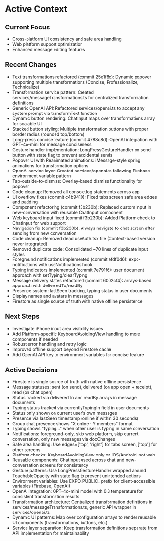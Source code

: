 # Active Context

## Current Focus
- Cross-platform UI consistency and safe area handling
- Web platform support optimization
- Enhanced message editing features

## Recent Changes
- Text transformations refactored (commit 25e1f8c): Dynamic popover supporting multiple transformations (Concise, Professionalize, Technicalize)
- Transformation service pattern: Created services/messageTransformations.ts for centralized transformation definitions
- Generic OpenAI API: Refactored services/openai.ts to accept any system prompt via transformText function
- Dynamic button rendering: ChatInput maps over transformations array for scalable UI
- Stacked button styling: Multiple transformation buttons with proper border radius (rounded top/bottom)
- Long-press concise feature (commit 4788c8d): OpenAI integration with GPT-4o-mini for message conciseness
- Gesture handler implementation: LongPressGestureHandler on send button with state flag to prevent accidental sends
- Popover UI with Reanimated animations: iMessage-style spring animations for transformation options
- OpenAI service layer: Created services/openai.ts following Firebase environment variable pattern
- Tap-outside-to-dismiss: Overlay-based dismiss functionality for popover
- Code cleanup: Removed all console.log statements across app
- UI overflow fixes (commit c4b9410): Fixed tabs screen safe area edges and padding
- Component refactoring (commit f3b230b): Replaced custom input in new-conversation with reusable ChatInput component
- Web keyboard input fixed (commit f3b230b): Added Platform check to ChatInput for web support
- Navigation fix (commit f3b230b): Always navigate to chat screen after sending from new conversation
- Code cleanup: Removed dead useAuth.tsx file (Context-based version never integrated)
- Removed duplicate code: Consolidated ~70 lines of duplicate input styles
- Foreground notifications implemented (commit efdf0d6): expo-notifications with useNotifications hook
- Typing indicators implemented (commit 7e791f6): user document approach with setTyping/clearTyping
- Message delivery states refactored (commit 6002cf4): arrays-based approach with deliveredTo/readBy
- Presence system: lastSeen tracking, typing status in user documents
- Display names and avatars in messages
- Firestore as single source of truth with native offline persistence

## Next Steps
- Investigate iPhone input area visibility issues
- Add Platform-specific KeyboardAvoidingView handling to more components if needed
- Robust error handling and retry logic
- Improved offline support beyond Firestore cache
- Add OpenAI API key to environment variables for concise feature

## Active Decisions
- Firestore is single source of truth with native offline persistence
- Message statuses: sent (on send), delivered (on app open + receipt), read (on chat open)
- Status tracked via deliveredTo and readBy arrays in message documents
- Typing status tracked via currentlyTypingIn field in user documents
- Status only shown on current user's own messages
- Presence via lastSeen timestamp (online if within 30 seconds)
- Group chat presence shows "X online · Y members" format
- Typing shows "typing..." when other user is typing in same conversation
- Notifications: foreground-only, skip web platform, skip current conversation, only new messages via docChanges
- Safe area handling: Use edges=['top', 'right'] for tabs screen, ['top'] for other screens
- Platform checks: KeyboardAvoidingView only on iOS/Android, not web
- Reusable components: ChatInput used across chat and new-conversation screens for consistency
- Gesture patterns: Use LongPressGestureHandler wrapped around TouchableOpacity with state flag to prevent unintended actions
- Environment variables: Use EXPO_PUBLIC_ prefix for client-accessible variables (Firebase, OpenAI)
- OpenAI integration: GPT-4o-mini model with 0.3 temperature for consistent transformation results
- Transformation architecture: Centralized transformation definitions in services/messageTransformations.ts, generic API wrapper in services/openai.ts
- Dynamic UI patterns: Map over configuration arrays to render reusable UI components (transformations, buttons, etc.)
- Service layer separation: Keep transformation definitions separate from API implementation for maintainability
